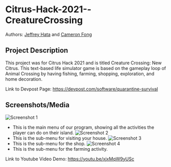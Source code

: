 # Citrus-Hack-2021--CreatureCrossing
Authors: [Jeffrey Hata](https://github.com/Jeff591) and [Cameron Fong](https://github.com/CameronSF)

## Project Description
This project was for Citrus Hack 2021 and is titled Creature Crossing: New Citrus. This text-based life simulator game is based on the gameplay loop of Animal Crossing by having fishing, farming, shopping, exploration, and home decoration.

Link to Devpost Page: https://devpost.com/software/quarantine-survival

## Screenshots/Media
![Screenshot 1](https://user-images.githubusercontent.com/67081225/199073865-9eef67cd-8f86-4895-9fc1-6739e4898975.PNG)
* This is the main menu of our program, showing all the activities the player can do on their island.
![Screenshot 2](https://user-images.githubusercontent.com/67081225/199073875-7a00e756-45e6-41f6-bc33-227222b20d99.PNG)
* This is the sub-menu for visiting your house.
![Screenshot 3](https://user-images.githubusercontent.com/67081225/199073881-244376c5-5e99-4504-aa3b-e7eee8e250b3.PNG)
* This is the sub-menu for the shop.
![Screenshot 4](https://user-images.githubusercontent.com/67081225/199073884-d461ba41-950e-4bbb-82e2-0da0896fd6ef.PNG)
* This is the sub-menu for the farming activity.

Link to Youtube Video Demo: https://youtu.be/xjxMqW9yUSc
